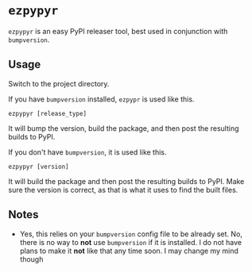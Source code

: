 # `ezpypyr`

`ezpypyr` is an easy PyPI releaser tool, best used in conjunction with `bumpversion`.

## Usage

Switch to the project directory.

If you have `bumpversion` installed, `ezpypr` is used like this.

```shell
ezpypyr [release_type]
```

It will bump the version, build the package, and then post the resulting builds to PyPI.

If you don't have `bumpversion`, it is used like this.

```shell
ezpypyr [version]
```

It will build the package and then post the resulting builds to PyPI. Make sure the version is correct, as that is what it uses to find the built files.

## Notes

- Yes, this relies on your `bumpversion` config file to be already set. No, there is no way to **not** use `bumpversion` if it is installed. I do not have plans to make it **not** like that any time soon. I may change my mind though
